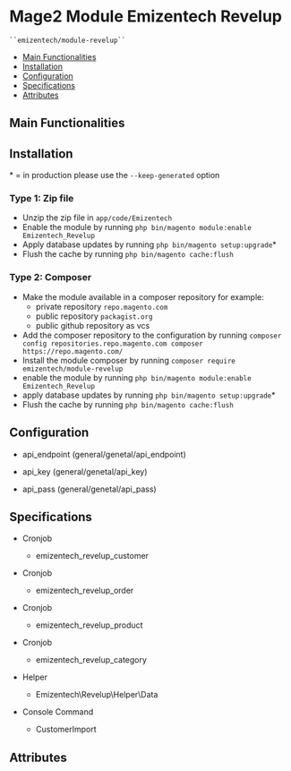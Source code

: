 # Mage2 Module Emizentech Revelup

    ``emizentech/module-revelup``

 - [Main Functionalities](#markdown-header-main-functionalities)
 - [Installation](#markdown-header-installation)
 - [Configuration](#markdown-header-configuration)
 - [Specifications](#markdown-header-specifications)
 - [Attributes](#markdown-header-attributes)


## Main Functionalities


## Installation
\* = in production please use the `--keep-generated` option

### Type 1: Zip file

 - Unzip the zip file in `app/code/Emizentech`
 - Enable the module by running `php bin/magento module:enable Emizentech_Revelup`
 - Apply database updates by running `php bin/magento setup:upgrade`\*
 - Flush the cache by running `php bin/magento cache:flush`

### Type 2: Composer

 - Make the module available in a composer repository for example:
    - private repository `repo.magento.com`
    - public repository `packagist.org`
    - public github repository as vcs
 - Add the composer repository to the configuration by running `composer config repositories.repo.magento.com composer https://repo.magento.com/`
 - Install the module composer by running `composer require emizentech/module-revelup`
 - enable the module by running `php bin/magento module:enable Emizentech_Revelup`
 - apply database updates by running `php bin/magento setup:upgrade`\*
 - Flush the cache by running `php bin/magento cache:flush`


## Configuration

 - api_endpoint (general/genetal/api_endpoint)

 - api_key (general/genetal/api_key)

 - api_pass (general/genetal/api_pass)


## Specifications

 - Cronjob
	- emizentech_revelup_customer

 - Cronjob
	- emizentech_revelup_order

 - Cronjob
	- emizentech_revelup_product

 - Cronjob
	- emizentech_revelup_category

 - Helper
	- Emizentech\Revelup\Helper\Data

 - Console Command
	- CustomerImport


## Attributes



